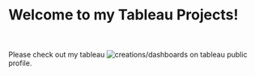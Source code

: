 # Welcome to my Tableau Projects! <br><br/>

Please check out my tableau ![creations/dashboards](https://public.tableau.com/app/profile/martina.bohunicka2479) on tableau public profile.


